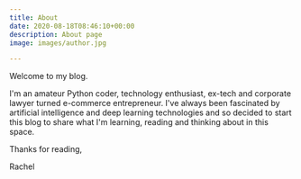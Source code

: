 ```yaml
---
title: About
date: 2020-08-18T08:46:10+00:00
description: About page
image: images/author.jpg

---
```

Welcome to my blog.

I'm an amateur Python coder, technology enthusiast, ex-tech and corporate lawyer turned e-commerce entrepreneur. I've always been fascinated by artificial intelligence and deep learning technologies and so decided to start this blog to share what I'm learning, reading and thinking about in this space. 

Thanks for reading,

Rachel